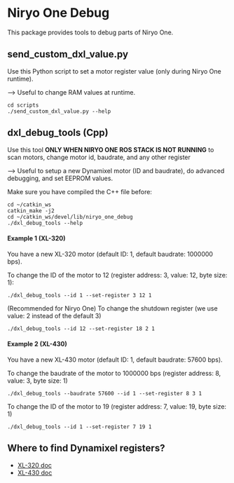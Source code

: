 # Niryo One Debug

This package provides tools to debug parts of Niryo One.

## send\_custom\_dxl\_value.py

Use this Python script to set a motor register value (only during Niryo One runtime).

--> Useful to change RAM values at runtime.

```
cd scripts
./send_custom_dxl_value.py --help 
```

## dxl\_debug\_tools (Cpp)

Use this tool **ONLY WHEN NIRYO ONE ROS STACK IS NOT RUNNING** to scan motors, change motor id, baudrate, and any other register
 
--> Useful to setup a new Dynamixel motor (ID and baudrate), do advanced debugging, and set EEPROM values.

Make sure you have compiled the C++ file before:

```
cd ~/catkin_ws
catkin_make -j2
cd ~/catkin_ws/devel/lib/niryo_one_debug
./dxl_debug_tools --help
```

#### Example 1 (XL-320)

You have a new XL-320 motor (default ID: 1, default baudrate: 1000000 bps).

To change the ID of the motor to 12 (register address: 3, value: 12, byte size: 1): 

```
./dxl_debug_tools --id 1 --set-register 3 12 1
```

(Recommended for Niryo One) To change the shutdown register (we use value: 2 instead of the default 3)

```
./dxl_debug_tools --id 12 --set-register 18 2 1
```

#### Example 2 (XL-430)

You have a new XL-430 motor (default ID: 1, default baudrate: 57600 bps).

To change the baudrate of the motor to 1000000 bps (register address: 8, value: 3, byte size: 1)

```
./dxl_debug_tools --baudrate 57600 --id 1 --set-register 8 3 1
```

To change the ID of the motor to 19 (register address: 7, value: 19, byte size: 1)

```
./dxl_debug_tools --id 1 --set-register 7 19 1
```

## Where to find Dynamixel registers?

* [XL-320 doc](http://emanual.robotis.com/docs/en/dxl/x/xl320/#control-table-of-eeprom-area)
* [XL-430 doc](http://emanual.robotis.com/docs/en/dxl/x/xl430-w250/#control-table-of-eeprom-area)
